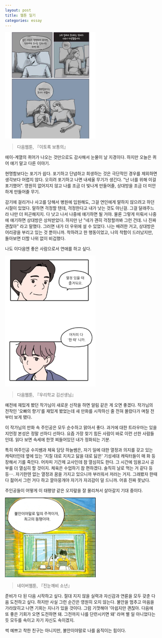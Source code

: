 ```yaml
---
layout: post
title: 웹툰 일기
categories: essay
---
```


<img src="/thumbnails/180421/이토록보통의.png" width=300 />

> 다음웹툰, 『이토록 보통의』

에이-계열의 퀴어가 나오는 것만으로도 감사해서 눈물이 날 지경이다. 하지만 오늘은 퀴어 얘기 말고 다른 이야기.

현명함보다는 포기가 쉽다. 포기하고 단념하고 희생하는 것은 극단적인 경우를 제외하면 생각보다 어렵지 않다. 오히려 포기하고 나면 내세울 무기가 생긴다. "난 너를 위해 이걸 포기했어". 영원히 없어지지 않고 나를 조금 더 빛나게 만들어줄, 상대방을 조금 더 미안하게 만들어줄 무기.

감기에 걸리거나 사고를 당해서 병원에 입원해도, 그걸 연인에게 말하지 않으려고 하던 시절이 있었다. 말하면 걱정할 텐데, 걱정한다고 내가 낫는 것도 아닌걸. 그걸 달래주느라 나만 더 피곤해지지. 다 낫고 나서 나중에 얘기하면 될 거야. 물론 그렇게 미뤄서 나중에 얘기하면 상대방은 상처받았다. 하지만 난 "네가 괜히 걱정할까봐 그런 건데. 나 진짜 괜찮아" 라고 말했다. 그러면 내가 더 우위에 설 수 있었다. 나는 배려한 거고, 상대방은 어리광을 부리고 있는 것 뿐이니까. 착하려고 한 행동이었고, 나의 착함이 드러났지만, 돌아보면 더할 나위 없이 비겁했다. 

나도 이다음엔 좋은 사람으로서 연애를 하고 싶다.

<img src="/thumbnails/180421/우리학교김선생님.png" width=300 />

> 다음웹툰, 『우리학교 김선생님』

예전에 재밌게 봤던 작가님이 새로운 신작을 하면 알림 같은 게 오면 좋겠다. 작가님의 전작인 '오빠의 향기'를 재밌게 봤었는데 새 만화를 시작하신 줄 전혀 몰랐다가 며칠 전부터 보게 됐다.

이 작가님의 만화 속 주인공은 모두 순수하고 맑아서 좋다. 과거에 대한 트라우마는 있을지언정 본성은 정말 선하디 선하다. 요즘 가장 찾기 힘든 사람이 바로 이런 선한 사람들인데. 읽다 보면 속세에 한껏 찌들어있던 내가 정화되는 기분.

특히 여주인공 수지쌤과 체육 담당 하늘쌤은, 자기 일에 대한 열정과 의지를 갖고 있는 캐릭터인데 옆에 있는 '지칠 대로 지치고 닳을 대로 닳은' 기성세대 캐릭터들이 매 화 등장해서 기를 죽인다. 어차피 기간제 교사인데 참 열심히도 한다. 그 시간에 임용고시 공부를 더 열심히 할 것이지. 체육은 수업하기 참 편하겠다. 솔직히 날로 먹는 거 같다 등등⋯. 자기한텐 없는 열정과 꿈을 가지고 있으니까 부러워서 저러는 거지. 그래봤자 한때다 젊어서 그런 거다 하고 깔아뭉개야 자기가 자괴감이 덜 드니까. 어휴 진짜 못났다.

주인공들이 어떻게 이 태평양 같은 오지랖을 잘 물리쳐서 살아갈지 기대 중이다.

<img src="/thumbnails/180421/진눈깨비소년.png" width=300 />

> 네이버웹툰, 『진눈깨비 소년』

준비가 다 된 다음 시작하고 싶다. 절대 지지 않을 실력과 자신감과 연륜을 모두 갖춘 다음 도전하고 싶다.
하지만 사실 그런 순간은 영원히 오지 않는다.
불안을 멈추고 마음을 가라앉히고 나면 기회는 지나가 있을 것이다.
그럼 기껏해야 '아쉽지만 괜찮아. 다음에 또 좋은 기회가 오면 도전하면 돼. 그전까지 나를 단련시키면 돼' 라며
별 일 아니었다는 듯 모두를 속이고 자기 자신도 속이겠지. 

썩 예쁘고 착한 친구는 아니지만, 불안이야말로 나를 움직이는 힘이다. 
